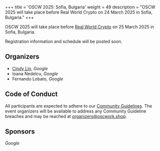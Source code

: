 +++
title = 'OSCW 2025: Sofia, Bulgaria'
weight = 49
description = "OSCW 2025 will take place before Real World Crypto on 24 March 2025 in Sofia, Bulgaria."
+++

OSCW 2025 will take place before [Real World Crypto](https://rwc.iacr.org/2025/) on 25 March 2025 in Sofia, Bulgaria.

Registration information and schedule will be posted soon.

## Organizers

- [Cindy Lin](https://cindylindeed.github.io/), *Google*
- Ioana Nedelcu, *Google*
- Fernando Lobato, *Google*

## Code of Conduct

All participants are expected to adhere to our [Community Guidelines](https://developers.google.com/community-guidelines). The event organizers will be available to address any Community Guideline breaches and may be reached at [organizers@oscwork.shop](mailto:organizers@oscwork.shop).

## Sponsors

*Google*

